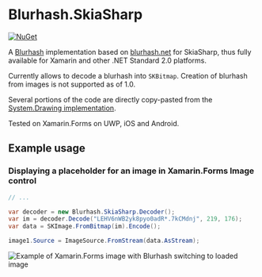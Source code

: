 # Blurhash.SkiaSharp

[![NuGet](https://img.shields.io/nuget/v/Blurhash.SkiaSharp.svg)](https://www.nuget.org/packages/BlurHash.SkiaSharp/)

A [Blurhash](https://github.com/woltapp/blurhash) implementation based on
[blurhash.net](https://github.com/MarkusPalcer/blurhash.net) for SkiaSharp, thus
fully available for Xamarin and other .NET Standard 2.0 platforms.

Currently allows to decode a blurhash into `SKBitmap`. Creation of blurhash from
images is not supported as of 1.0.

Several portions of the code are directly copy-pasted from the [System.Drawing
implementation](https://github.com/MarkusPalcer/blurhash.net/tree/master/Blurhash-System.Drawing).

Tested on Xamarin.Forms on UWP, iOS and Android.

## Example usage

### Displaying a placeholder for an image in Xamarin.Forms Image control

```csharp
// ...

var decoder = new Blurhash.SkiaSharp.Decoder();
var im = decoder.Decode("LEHV6nWB2yk8pyo0adR*.7kCMdnj", 219, 176);
var data = SKImage.FromBitmap(im).Encode();

image1.Source = ImageSource.FromStream(data.AsStream);
```

![Example of Xamarin.Forms image with Blurhash switching to loaded image](https://raw.githubusercontent.com/ktos/Blurhash.SkiaSharp/master/ex1.gif)
